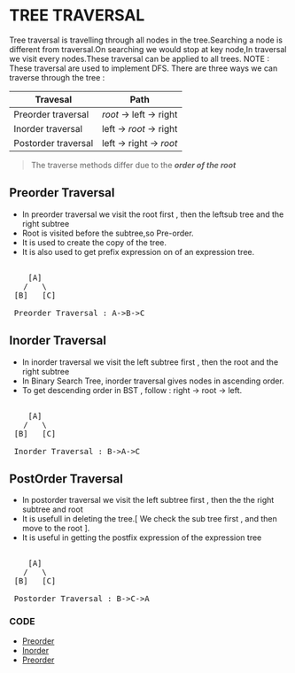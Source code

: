 # TREE TRAVERSAL

Tree traversal is travelling through all nodes in the tree.Searching a node is different from traversal.On searching we would stop at key node,In traversal we visit every nodes.These traversal can be applied to all trees.
NOTE : These traversal are used to implement DFS.
There are three ways we can traverse through the tree :

| Travesal            | Path                    |
| ------------------- | ----------------------- |
| Preorder traversal  | _root_ -> left -> right |
| Inorder traversal   | left -> _root_ -> right |
| Postorder traversal | left -> right -> _root_ |

> The traverse methods differ due to the _**order of the root**_

## Preorder Traversal

- In preorder traversal we visit the root first , then the leftsub tree and the right subtree
- Root is visited before the subtree,so Pre-order.
- It is used to create the copy of the tree.
- It is also used to get prefix expression on of an expression tree.

<pre>

    [A]
   /   \
 [B]   [C]

 Preorder Traversal : A->B->C
</pre>

## Inorder Traversal

- In inorder traversal we visit the left subtree first , then the root and the right subtree
- In Binary Search Tree, inorder traversal gives nodes in ascending order.
- To get descending order in BST , follow : right -> root -> left.

<pre>

    [A]
   /   \
 [B]   [C]

 Inorder Traversal : B->A->C
</pre>

## PostOrder Traversal

- In postorder traversal we visit the left subtree first , then the the right subtree and root
- It is usefull in deleting the tree.[ We check the sub tree first , and then move to the root ].
- It is useful in getting the postfix expression of the expression tree

<pre>

    [A]
   /   \
 [B]   [C]

 Postorder Traversal : B->C->A
</pre>

### CODE

- [Preorder](./Preorder/preorder.cpp)
- [Inorder](./Inorder/inorder.cpp)
- [Preorder](./Postorder/postorder.cpp)
